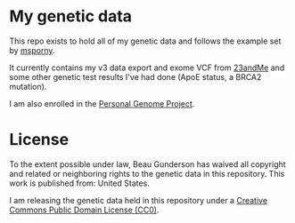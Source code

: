 My genetic data
===============

This repo exists to hold all of my genetic data and follows the example set by [msporny](https://github.com/msporny/dna).

It currently contains my v3 data export and exome VCF from [23andMe](http://23andme.com/) and some other genetic test results I've had done (ApoE status, a BRCA2 mutation).

I am also enrolled in the [Personal Genome Project](https://my.personalgenomes.org/profile/huF06AD0).

License
=======

To the extent possible under law, Beau Gunderson has waived all copyright and related or neighboring rights to the genetic data in this repository. This work is published from: United States.

I am releasing the genetic data held in this repository under a [Creative Commons Public Domain License (CC0)](http://creativecommons.org/publicdomain/zero/1.0/).
